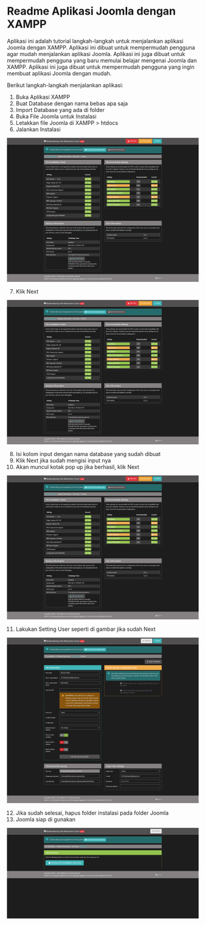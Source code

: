 # Readme Aplikasi Joomla dengan XAMPP

Aplikasi ini adalah tutorial langkah-langkah untuk menjalankan aplikasi Joomla dengan XAMPP. Aplikasi ini dibuat untuk mempermudah pengguna agar mudah menjalankan aplikasi Joomla. Aplikasi ini juga dibuat untuk mempermudah pengguna yang baru memulai belajar mengenai Joomla dan XAMPP. Aplikasi ini juga dibuat untuk mempermudah pengguna yang ingin membuat aplikasi Joomla dengan mudah.

Berikut langkah-langkah menjalankan aplikasi:

1. Buka Aplikasi XAMPP
2. Buat Database dengan nama bebas apa saja
3. Import Database yang ada di folder
4. Buka File Joomla untuk Instalasi
5. Letakkan file Joomla di XAMPP > htdocs
6. Jalankan Instalasi

![Instalasi](image-1.png)

7. Klik Next

![Setting Database](image.png)

8. Isi kolom input dengan nama database yang sudah dibuat
9. Klik Next jika sudah mengisi input nya
10. Akan muncul kotak pop up jika berhasil, klik Next

![Pop Up](image-2.png)

11. Lakukan Setting User seperti di gambar jika sudah Next

![Setting User](image-3.png)

12. Jika sudah selesai, hapus folder instalasi pada folder Joomla
13. Joomla siap di gunakan

![Selesai](image-4.png)

